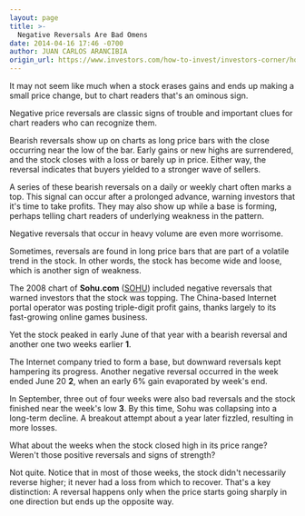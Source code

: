```yaml
---
layout: page
title: >-
  Negative Reversals Are Bad Omens
date: 2014-04-16 17:46 -0700
author: JUAN CARLOS ARANCIBIA
origin_url: https://www.investors.com/how-to-invest/investors-corner/how-to-spot-stock-weakness/
---
```


It may not seem like much when a stock erases gains and ends up making a small price change, but to chart readers that's an ominous sign.

Negative price reversals are classic signs of trouble and important clues for chart readers who can recognize them.

Bearish reversals show up on charts as long price bars with the close occurring near the low of the bar. Early gains or new highs are surrendered, and the stock closes with a loss or barely up in price. Either way, the reversal indicates that buyers yielded to a stronger wave of sellers.

A series of these bearish reversals on a daily or weekly chart often marks a top. This signal can occur after a prolonged advance, warning investors that it's time to take profits. They may also show up while a base is forming, perhaps telling chart readers of underlying weakness in the pattern.

Negative reversals that occur in heavy volume are even more worrisome.

Sometimes, reversals are found in long price bars that are part of a volatile trend in the stock. In other words, the stock has become wide and loose, which is another sign of weakness.

The 2008 chart of **Sohu.com** ([SOHU](https://research.investors.com/quote.aspx?symbol=SOHU)) included negative reversals that warned investors that the stock was topping. The China-based Internet portal operator was posting triple-digit profit gains, thanks largely to its fast-growing online games business.

Yet the stock peaked in early June of that year with a bearish reversal and another one two weeks earlier **1**.

The Internet company tried to form a base, but downward reversals kept hampering its progress. Another negative reversal occurred in the week ended June 20 **2**, when an early 6% gain evaporated by week's end.

In September, three out of four weeks were also bad reversals and the stock finished near the week's low **3**. By this time, Sohu was collapsing into a long-term decline. A breakout attempt about a year later fizzled, resulting in more losses.

What about the weeks when the stock closed high in its price range? Weren't those positive reversals and signs of strength?

Not quite. Notice that in most of those weeks, the stock didn't necessarily reverse higher; it never had a loss from which to recover. That's a key distinction: A reversal happens only when the price starts going sharply in one direction but ends up the opposite way.
